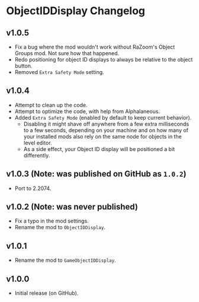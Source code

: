# ObjectIDDisplay Changelog
## v1.0.5
- Fix a bug where the mod wouldn't work without RaZoom's Object Groups mod. Not sure how that happened.
- Redo positioning for object ID displays to always be relative to the object button.
- Removed `Extra Safety Mode` setting.
## v1.0.4
- Attempt to clean up the code.
- Attempt to optimize the code, with help from Alphalaneous.
- Added `Extra Safety Mode` (enabled by default to keep current behavior).
  - Disabling it might shave off anywhere from a few extra milliseconds to a few seconds, depending on your machine and on how many of your installed mods also rely on the same node for objects in the level editor.
  - As a side effect, your Object ID display will be positioned a bit differently.
## v1.0.3 (Note: was published on GitHub as `1.0.2`)
- Port to 2.2074.
## v1.0.2 (Note: was never published)
- Fix a typo in the mod settings.
- Rename the mod to `ObjectIDDisplay`.
## v1.0.1
- Rename the mod to `GameObjectIDDisplay`.
## v1.0.0
- Initial release (on GitHub).